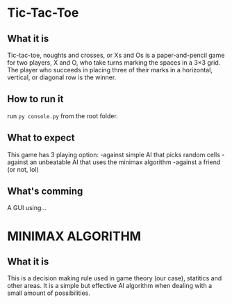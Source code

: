 # Tic-Tac-Toe
## What it is
Tic-tac-toe, noughts and crosses, or Xs and Os is a paper-and-pencil game for two players, X and O, who take turns marking the spaces in a 3×3 grid. The player who succeeds in placing three of their marks in a horizontal, vertical, or diagonal row is the winner.

## How to run it
run ```py console.py``` from the root folder.

## What to expect
This game has 3 playing option:
-against simple AI that picks random cells
-against an unbeatable AI that uses the minimax algorithm
-against a friend (or not, lol)

## What's comming
A GUI using...

# MINIMAX ALGORITHM

## What it is
This is a decision making rule used in game theory (our case), statitics and other areas.
It is a simple but effective AI algorithm when dealing with a small amount of possibilities.
